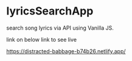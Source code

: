 # lyricsSearchApp

search song lyrics via API using Vanilla JS.

link on below link to see live

https://distracted-babbage-b74b26.netlify.app/
